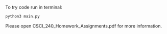 To try code run in terminal:
```bash
python3 main.py
```

Please open CSCI_240_Homework_Assignments.pdf for more information.
